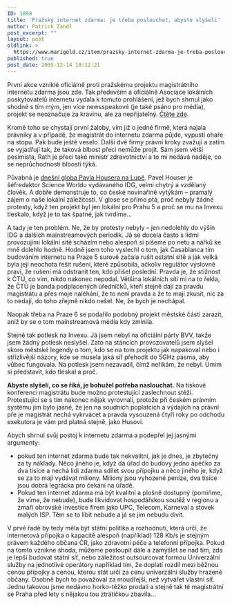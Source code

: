 ```yaml
---
ID: 1898
title: 'Pražský internet zdarma: je třeba poslouchat, abyste slyšeli'
author: Patrick Zandl
post_excerpt: ""
layout: post
oldlink: >
  https://www.marigold.cz/item/prazsky-internet-zdarma-je-treba-poslouchat-abyste-slyseli
published: true
post_date: 2005-12-14 10:12:21
---
```

<p>První akce vzniklé oficiálně proti pražskému projektu magistrátního internetu zdarma jsou zde. Tak především a oficiálně Asociace lokálních poskytovatelů internetu vydala k tomuto prohlášení, jež bych shrnul jako shodné s tím mým, jen více newsspeakové (je také psáno pro média), projekt se neoznačuje za kravinu, ale za nepřijatelný. <a href="http://www.alpi.cz/kauzamagistrat/">Čtěte zde</a>. </p>

<p>Kromě toho se chystají první žaloby, vím již o jedné firmě, která najala právníky a v případě, že magistrát do internetu zdarma půjde, vypustí ohaře na stopu. Pak bude ještě veselo. Další dvě firmy právní kroky zvažují a zatím se vyjadřují tak, že taková blbost přeci nemůže projít. Sám jsem větší pesimista, Rath je přeci také ministr zdravotnictví a to mi nedává naděje, co se neprůchodnosti blbostí týká. </p>

<p>Půvabná je <a href="http://www.lupa.cz/clanky/celoprazsky-internet-zadarmo-nejak-se-nam-to-zamotava/">dnešní globa Pavla Housera na Lupě</a>. Pavel Houser je šéfredaktor Science Worldu vydávaného IDG, velmi chytrý a vzdělaný člověk.  A dobře demonstruje to, co české novinařině vytýkám – pramalý zájem o naše lokální záležitosti. V glose se přímo ptá, proč nebyly žádné protesty, když ten projekt byl jen lokální pro Prahu 5 a proč se mu na Invexu tleskalo, když je to tak špatné, jak tvrdíme… </p>

<p>A tady je ten problém. Ne, že by protesty nebyly – jen nedolehly do výšin IDG a dalších mainstreamových periodik. Já se docela často s lidmi provozujími lokální sítě scházím nebo alespoň si píšeme po netu a nářků ke mně dolehlo hodně. Hodně jsem toho vyslechl o tom, jak Casablanca tím budováním internetu na Praze 5 surově začala rušit ostatní sítě a jak velká byla její neochota řešit rušení, které způsobila, ačkoliv regulátor výslovně praví, že rušení má odstranit ten, kdo přišel poslední. Pravda je, že stížnost k ČTÚ, co vím, nikdo nakonec nepodal. Většina lokálních sítí mi na to řekla, že ČTÚ je banda podplacených úředníčků, kteří stejně dají za pravdu magistrátu a přes moje naléhání, že to není pravda a že to  mají zkusit, nic za to nedají, do toho zřejmě nikdo nešel. Ne, že bych je nechápal. </p>

<p>Naopak třeba na Praze 6 se podařilo podobný projekt městské části zarazit, aniž by se o tom mainstreamová média kdy zmínila. </p>

<p>Stejně tak potlesk na Invexu. Já jsem nebyl na oficiální párty BVV, takže jsem žádný potlesk neslyšel. Zato na stáncích provozovatelů jsem slyšel skoro městské legendy o tom, kdo se na tom projektu jak napakoval nebo i střízlivější názory, kde se musela jaká síť přehodit do 5GHz pásma, aby vůbec fungovala. Na potlesk jsem nezavadil, čímž neříkám, že nebyl. Umím si představit, kdo tleskal a proč. </p>

<p><strong>Abyste slyšeli, co se říká, je bohužel potřeba naslouchat.</strong> Na tiskové konferenci magistrátu bude možno protestující zaslechnout stěží. Protestující se s tím nakonec nějak vyrovnali, protože při českém právním systému jim bylo jasné, že jen na soudních poplatcích a výdajích na právní pře je magistrát nechá vykrvácet a pravda vysouzená čtyři roky po odchodu exekutora je vám prd platná stejně, jako Husovi.  </p>

<p>Abych shrnul svůj postoj k internetu zdarma a podepřel jej jasnými argumenty:</p>

<ul>
<li>pokud ten internet zdarma bude tak nekvalitní, jak je dnes, je zbytečný za ty náklady. Něco jiného je, když dá úřad do budovy jedno ápéčko za dva tisíce a nechá lidi zdarma sdílet svou přípojku a něco jiného je, když se za to mají vydávat miliony. Miliony jsou vyhozené peníze, dva tisíce jsou dobrá legrácka pro čekání na úřadě.</li>
<li>Pokud ten internet zdarma má být kvalitní a plošně dostupný (pomiňme, že víme, že nebude), bude likvidovat hospodářskou soutěž v regionu a zmaří obrovské investice firem jako UPC, Telecom, Karneval a stovek malých ISP. Těm se to líbit nebude a já se jim nebudu divit. </li>
</ul>
<p>V prvé řadě by tedy měla být státní politika a rozhodnutí, která určí, že internetová přípojka o kapacitě alespoň (například) 128 Kb/s je stejným právem každého občana ČR, jako zdravotní péče a telefonní přípojka. Pokud na tomto vznikne shoda, můžeme postoupit dále a zamýšlet se nad tím, zda je lepší budovat státní síť, nebo záležitost outsourcovat formou Univerzální služby na jednotlivé operátory například tím, že doplatí rozdíl mezi běžnou cenou přípojky a cenou, kterou stát určí za cenu univerzální služby hrazené občany. Osobně bych to považoval za moudřejší, než vytvářet vlastní síť. Jednu takovou jsme nedávno horko-těžko prodali a stejně tak té magistrátní se Praha před lety s nějakou tou ztrátičkou zbavila…
</p>
